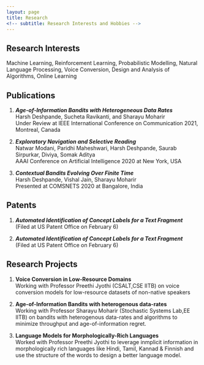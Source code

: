 ```yaml
---
layout: page
title: Research
<!-- subtitle: Research Interests and Hobbies -->
---
```


## Research Interests
Machine Learning, Reinforcement Learning, Probabilistic Modelling, Natural Language Processing, Voice Conversion, Design and Analysis of Algorithms, Online Learning

## Publications

1. ***Age-of-Information Bandits with Heterogeneous Data Rates***  
  Harsh Deshpande, Sucheta Ravikanti, and Sharayu Moharir  
  Under Review at IEEE International Conference on Communication 2021, Montreal, Canada

2. ***Exploratory Navigation and Selective Reading***  
   Natwar Modani, Paridhi Maheshwari, Harsh Deshpande, Saurab Sirpurkar, Diviya, Somak Aditya  
   AAAI Conference on Artificial Intelligence 2020 at New York, USA   

3. ***Contextual Bandits Evolving Over Finite Time***  
  Harsh Deshpande, Vishal Jain, Sharayu Moharir  
  Presented at COMSNETS 2020 at Bangalore, India  

## Patents

1. ***Automated Identification of Concept Labels for a Text Fragment***  
(Filed at US Patent Office on February 6)

2. ***Automated Identification of Concept Labels for a Text Fragment***  
(Filed at US Patent Office on February 6)

## Research Projects

1. **Voice Conversion in Low-Resource Domains**  
    Working with Professor Preethi Jyothi (CSALT,CSE IITB) on voice conversion models for low-resource datasets of non-native speakers
3. **Age-of-Information Bandits with heterogenous data-rates**  
    Working with Professor Sharayu Moharir (Stochastic Systems Lab,EE IITB) on bandits with heterogenous data-rates and algorithms to minimize throughput and age-of-information regret.

2. **Language Models for Morphologically-Rich Languages**  
    Worked with Professor Preethi Jyothi to leverage inmplicit information in morphologically rich languages like Hindi, Tamil, Kannad & Finnish and use the structure of the words to design a better language model.
